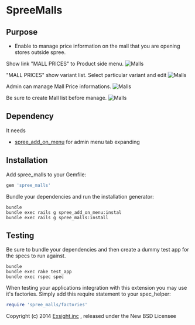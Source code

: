 SpreeMalls
==========

Purpose
-------
* Enable to manage price information on the mall that you are opening stores outside spree.

Show link "MALL PRICES" to Product side menu.
![Malls](https://raw.githubusercontent.com/wiki/digitalm/spree_malls/images/malls2.jpg)

"MALL PRICES" show variant list. Select particular variant and edit
![Malls](https://raw.githubusercontent.com/wiki/digitalm/spree_malls/images/malls3.jpg)

Admin can manage Mall Price informations.
![Malls](https://raw.githubusercontent.com/wiki/digitalm/spree_malls/images/malls4.jpg)

Be sure to create Mall list before manage.
![Malls](https://raw.githubusercontent.com/wiki/digitalm/spree_malls/images/malls1.jpg)

Dependency
------------
It needs 
* [spree_add_on_menu](https://github.com/digitalm/spree_add_on_menu) for admin menu tab expanding

Installation
------------

Add spree_malls to your Gemfile:

```ruby
gem 'spree_malls'
```

Bundle your dependencies and run the installation generator:

```shell
bundle
bundle exec rails g spree_add_on_menu:instal
bundle exec rails g spree_malls:install
```

Testing
-------

Be sure to bundle your dependencies and then create a dummy test app for the specs to run against.

```shell
bundle
bundle exec rake test_app
bundle exec rspec spec
```

When testing your applications integration with this extension you may use it's factories.
Simply add this require statement to your spec_helper:

```ruby
require 'spree_malls/factories'
```

Copyright (c) 2014 [Exsight.inc](http://www.exsight.co.jp/) , released under the New BSD Licensee

